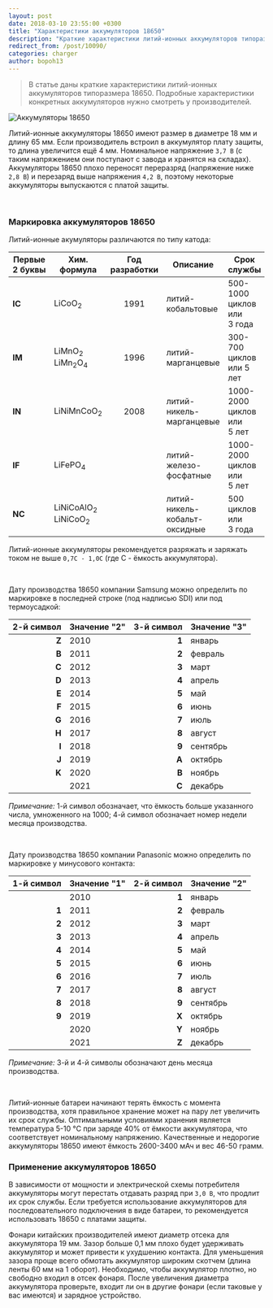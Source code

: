 ```yaml
---
layout: post
date: 2018-03-10 23:55:00 +0300
title: "Характеристики аккумуляторов 18650"
description: "Краткие характеристики литий-ионных аккумуляторов типоразмера 18650."
redirect_from: /post/10090/
categories: charger
author: bopoh13
---
```

> В статье даны краткие характеристики литий-ионных аккумуляторов 
> типоразмера 18650. Подробные характеристики конкретных аккумуляторов нужно 
> смотреть у производителей.

![Аккумуляторы 18650](https://action24.camera/userfiles/shop/large/1531_panasonic-ncr18650b-3400mah-akkumulyator.jpg)

Литий-ионные аккумуляторы 18650 имеют размер в диаметре 18 мм и длину 65 мм. 
Если производитель встроил в аккумулятор плату защиты, то длина увеличится ещё 
4 мм.
Номинальное напряжение `3,7 В` (с таким напряжением они поступают с завода и 
хранятся на складах).
Аккумуляторы 18650 плохо переносят переразряд (напряжение ниже `2,8 В`) и 
перезаряд выше напряжения `4,2 В`, поэтому некоторые аккумуляторы выпускаются 
с платой защиты.

&nbsp;

### Маркировка аккумуляторов 18650

Литий-ионные акумуляторы различаются по типу катода:

|Первые 2&nbsp;буквы|Хим. формула|Год разработки|Описание|Срок службы
| --- | --- |:---:| --- | --- 
|**IC**|LiCoO<sub>2</sub>|1991|литий-кобальтовые|500-1000 циклов или 3&nbsp;года
|**IM**|LiMnO<sub>2</sub><br />LiMn<sub>2</sub>O<sub>4</sub>|1996|литий-марганцевые|300-700 циклов или&nbsp;5 лет
|**IN**|LiNiMnCoO<sub>2</sub>|2008|литий-никель-марганцевые|1000-2000 циклов или 5&nbsp;лет
|**IF**|LiFePO<sub>4</sub>| |литий-железо-фосфатные|1000-2000 циклов или 5&nbsp;лет
|**NC**|LiNiCoAlO<sub>2</sub><br />LiNiCoO<sub>2</sub>| |литий-никель-кобальт-оксидные|500 циклов или 3&nbsp;года

Литий-ионные аккумуляторы рекомендуется разряжать и заряжать током не выше 
`0,7C - 1,0C` (где C - ёмкость аккумулятора).

&nbsp;

Дату производства 18650 компании Samsung можно определить по маркировке 
в последней строке (под надписью SDI) или под термоусадкой:

|2-й символ|Значение "2"|3-й символ|Значение "3"
| ---:|:--- | ---:|:--- 
|**Z**|2010|**1**|январь
|**B**|2011|**2**|февраль
|**C**|2012|**3**|март
|**D**|2013|**4**|апрель
|**E**|2014|**5**|май
|**F**|2015|**6**|июнь
|**G**|2016|**7**|июль
|**H**|2017|**8**|август
|**I**|2018|**9**|сентябрь
|**J**|2019|**A**|октябрь
|**K**|2020|**B**|ноябрь
| |2021|**C**|декабрь

*Примечание:* 1-й символ обозначает, что ёмкость больше указанного числа, 
умноженного на 1000; 4-й символ обозначает номер недели месяца производства.

&nbsp;

Дату производства 18650 компании Panasonic можно определить по маркировке 
у минусового контакта:

|1-й символ|Значение "1"|2-й символ|Значение "2"
| ---:|:--- | ---:|:--- 
| |2010|**1**|январь
|**1**|2011|**2**|февраль
|**2**|2012|**3**|март
|**3**|2013|**4**|апрель
|**4**|2014|**5**|май
|**5**|2015|**6**|июнь
|**6**|2016|**7**|июль
|**7**|2017|**8**|август
|**8**|2018|**9**|сентябрь
|**9**|2019|**X**|октябрь
| |2020|**Y**|ноябрь
| |2021|**Z**|декабрь

*Примечание:* 3-й и 4-й символы обозначают день месяца производства.  

&nbsp;

Литий-ионные батареи начинают терять ёмкость с момента производства, хотя 
правильное хранение может на пару лет увеличить их срок службы.
Оптимальными условиями хранения является температура 5-10 &deg;C при заряде 
40% от ёмкости аккумулятора, что соответствует номинальному напряжению.
Качественные и недорогие аккумуляторы 18650 имеют ёмкость 2600-3400 мАч 
и вес 46-50 грамм.

### Применение аккумуляторов 18650

В зависимости от мощности и электрической схемы потребителя аккумуляторы могут 
перестать отдавать разряд при `3,0 В`, что продлит их срок службы.
Если требуется использование аккумуляторов для последовательного подключения 
в виде батареи, то рекомендуется использовать 18650 с платами защиты.

Фонари китайских производителей имеют диаметр отсека для аккумулятора 19 мм. 
Зазор больше 0,1 мм плохо будет удерживать аккумулятор и может привести 
к ухудшению контакта.
Для уменьшения зазора проще всего обмотать аккумулятор широким скотчем (длина 
ленты 60 мм на 1 оборот). Необходимо, чтобы аккумулятор плотно, но свободно 
входил в отсек фонаря.
После увеличения диаметра аккумулятора проверьте, входит ли он в другие фонари 
(если таковые у вас имеются) и зарядное устройство.
